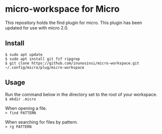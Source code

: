 # micro-workspace for Micro
This repository holds the find plugin for micro. This plugin has been updated for use with micro 2.0.
## Install  
```
$ sudo apt update
$ sudo apt install git fzf ripgrep
$ git clone https://github.com/inunosinsi/micro-workspace.git ~/.config/micro/plug/micro-workspace
```
## Usage
Run the command below in the directory set to the root of your workspace.  
```$ mkdir .micro```

When opening a file.  
```> find PATTERN```

When searching for files by pattern.  
```> rg PATTERN```
